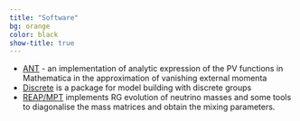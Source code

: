 ```yaml
---
title: "Software"
bg: orange
color: black
show-title: true
---
```


- [ANT](http://projects.hepforge.org/ant) - an implementation of analytic expression of the PV functions in Mathematica in the approximation of vanishing external momenta
- [Discrete](http://projects.hepforge.org/discrete) is a package for model building with discrete groups
- [REAP/MPT](http://projects.hepforge.org/reapmpt) implements RG evolution of neutrino masses and some tools to diagonalise the mass matrices and obtain the mixing parameters.



